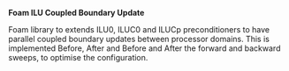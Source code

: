 **Foam ILU Coupled Boundary Update**

Foam library to extends ILU0, ILUC0 and ILUCp preconditioners to have parallel coupled boundary updates between processor domains. This is implemented Before, After and Before and After the forward and backward sweeps, to optimise the configuration.